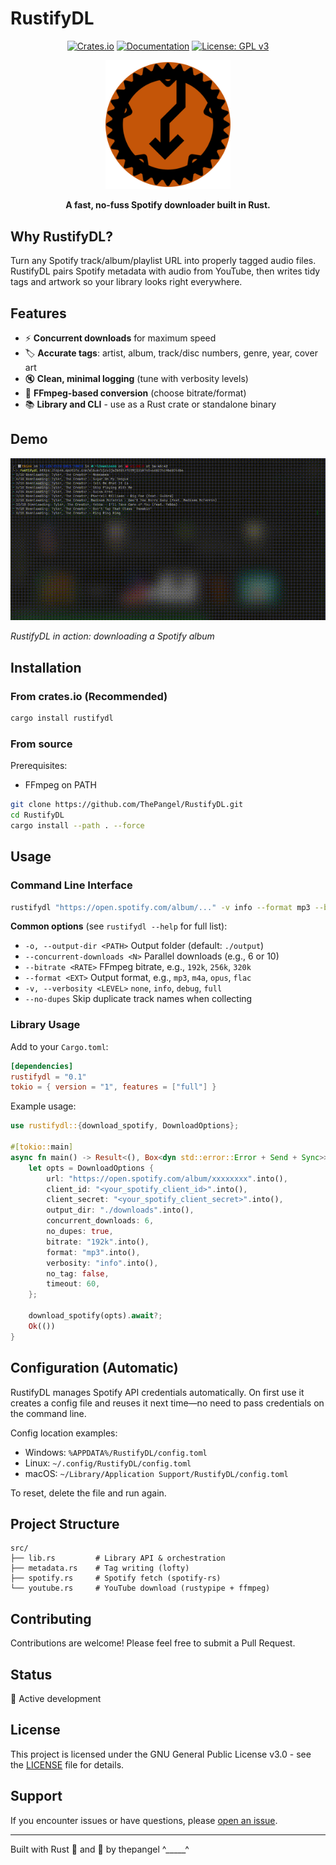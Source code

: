 # RustifyDL

<div align="center">

[![Crates.io](https://img.shields.io/crates/v/rustifydl.svg)](https://crates.io/crates/rustifydl)
[![Documentation](https://docs.rs/rustifydl/badge.svg)](https://docs.rs/rustifydl)
[![License: GPL v3](https://img.shields.io/badge/License-GPLv3-blue.svg)](https://www.gnu.org/licenses/gpl-3.0)

<img src="logo.svg" alt="RustifyDL Logo" width="200"/>

**A fast, no-fuss Spotify downloader built in Rust.**

</div>

## Why RustifyDL?
Turn any Spotify track/album/playlist URL into properly tagged audio files. RustifyDL pairs Spotify metadata with audio from YouTube, then writes tidy tags and artwork so your library looks right everywhere.

## Features
- ⚡ **Concurrent downloads** for maximum speed
- 🏷️ **Accurate tags**: artist, album, track/disc numbers, genre, year, cover art
- 🔇 **Clean, minimal logging** (tune with verbosity levels)
- 🧰 **FFmpeg-based conversion** (choose bitrate/format)
- 📚 **Library and CLI** - use as a Rust crate or standalone binary

## Demo

![RustifyDL Demo](./screenshots/rustifydl_demo.gif)

*RustifyDL in action: downloading a Spotify album*

## Installation

### From crates.io (Recommended)
```bash
cargo install rustifydl
```

### From source
Prerequisites:
- FFmpeg on PATH

```bash
git clone https://github.com/ThePangel/RustifyDL.git
cd RustifyDL
cargo install --path . --force
```

## Usage

### Command Line Interface
```bash
rustifydl "https://open.spotify.com/album/..." -v info --format mp3 --bitrate 192k --concurrent-downloads 8
```

**Common options** (see `rustifydl --help` for full list):
- `-o, --output-dir <PATH>`  Output folder (default: `./output`)
- `--concurrent-downloads <N>`  Parallel downloads (e.g., 6 or 10)
- `--bitrate <RATE>`  FFmpeg bitrate, e.g., `192k`, `256k`, `320k`
- `--format <EXT>`  Output format, e.g., `mp3`, `m4a`, `opus`, `flac`
- `-v, --verbosity <LEVEL>`  `none`, `info`, `debug`, `full`
- `--no-dupes`  Skip duplicate track names when collecting

### Library Usage
Add to your `Cargo.toml`:
```toml
[dependencies]
rustifydl = "0.1"
tokio = { version = "1", features = ["full"] }
```

Example usage:
```rust
use rustifydl::{download_spotify, DownloadOptions};

#[tokio::main]
async fn main() -> Result<(), Box<dyn std::error::Error + Send + Sync>> {
    let opts = DownloadOptions {
        url: "https://open.spotify.com/album/xxxxxxxx".into(),
        client_id: "<your_spotify_client_id>".into(),
        client_secret: "<your_spotify_client_secret>".into(),
        output_dir: "./downloads".into(),
        concurrent_downloads: 6,
        no_dupes: true,
        bitrate: "192k".into(),
        format: "mp3".into(),
        verbosity: "info".into(),
        no_tag: false,
        timeout: 60,
    };
    
    download_spotify(opts).await?;
    Ok(())
}
```

## Configuration (Automatic)
RustifyDL manages Spotify API credentials automatically. On first use it creates a config file and reuses it next time—no need to pass credentials on the command line.

Config location examples:
- Windows: `%APPDATA%/RustifyDL/config.toml`
- Linux:   `~/.config/RustifyDL/config.toml`
- macOS:   `~/Library/Application Support/RustifyDL/config.toml`

To reset, delete the file and run again.


## Project Structure
```
src/
├── lib.rs         # Library API & orchestration
├── metadata.rs    # Tag writing (lofty)
├── spotify.rs     # Spotify fetch (spotify-rs)
└── youtube.rs     # YouTube download (rustypipe + ffmpeg)
```

## Contributing
Contributions are welcome! Please feel free to submit a Pull Request.

## Status
🚧 Active development

## License
This project is licensed under the GNU General Public License v3.0 - see the [LICENSE](LICENSE) file for details.

## Support
If you encounter issues or have questions, please [open an issue](https://github.com/ThePangel/RustifyDL/issues).

---
Built with Rust 🦀 and 💖 by thepangel ^_____^
